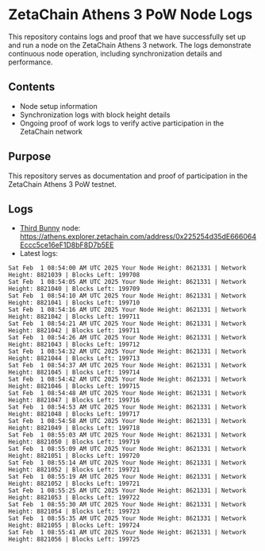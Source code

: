 # ZetaChain Athens 3 PoW Node Logs
This repository contains logs and proof that we have successfully set up and run a node on the ZetaChain Athens 3 network. The logs demonstrate continuous node operation, including synchronization details and performance.

## Contents
- Node setup information
- Synchronization logs with block height details
- Ongoing proof of work logs to verify active participation in the ZetaChain network

## Purpose
This repository serves as documentation and proof of participation in the ZetaChain Athens 3 PoW testnet.

## Logs

- [Third Bunny](https://thirdbunny.xyz/) node: https://athens.explorer.zetachain.com/address/0x225254d35dE666064Eccc5ce16eF1D8bF8D7b5EE
- Latest logs:
```
Sat Feb  1 08:54:00 AM UTC 2025 Your Node Height: 8621331 | Network Height: 8821039 | Blocks Left: 199708
Sat Feb  1 08:54:05 AM UTC 2025 Your Node Height: 8621331 | Network Height: 8821040 | Blocks Left: 199709
Sat Feb  1 08:54:10 AM UTC 2025 Your Node Height: 8621331 | Network Height: 8821041 | Blocks Left: 199710
Sat Feb  1 08:54:16 AM UTC 2025 Your Node Height: 8621331 | Network Height: 8821042 | Blocks Left: 199711
Sat Feb  1 08:54:21 AM UTC 2025 Your Node Height: 8621331 | Network Height: 8821042 | Blocks Left: 199711
Sat Feb  1 08:54:26 AM UTC 2025 Your Node Height: 8621331 | Network Height: 8821043 | Blocks Left: 199712
Sat Feb  1 08:54:32 AM UTC 2025 Your Node Height: 8621331 | Network Height: 8821044 | Blocks Left: 199713
Sat Feb  1 08:54:37 AM UTC 2025 Your Node Height: 8621331 | Network Height: 8821045 | Blocks Left: 199714
Sat Feb  1 08:54:42 AM UTC 2025 Your Node Height: 8621331 | Network Height: 8821046 | Blocks Left: 199715
Sat Feb  1 08:54:48 AM UTC 2025 Your Node Height: 8621331 | Network Height: 8821047 | Blocks Left: 199716
Sat Feb  1 08:54:53 AM UTC 2025 Your Node Height: 8621331 | Network Height: 8821048 | Blocks Left: 199717
Sat Feb  1 08:54:58 AM UTC 2025 Your Node Height: 8621331 | Network Height: 8821049 | Blocks Left: 199718
Sat Feb  1 08:55:03 AM UTC 2025 Your Node Height: 8621331 | Network Height: 8821050 | Blocks Left: 199719
Sat Feb  1 08:55:09 AM UTC 2025 Your Node Height: 8621331 | Network Height: 8821051 | Blocks Left: 199720
Sat Feb  1 08:55:14 AM UTC 2025 Your Node Height: 8621331 | Network Height: 8821052 | Blocks Left: 199721
Sat Feb  1 08:55:19 AM UTC 2025 Your Node Height: 8621331 | Network Height: 8821052 | Blocks Left: 199721
Sat Feb  1 08:55:25 AM UTC 2025 Your Node Height: 8621331 | Network Height: 8821053 | Blocks Left: 199722
Sat Feb  1 08:55:30 AM UTC 2025 Your Node Height: 8621331 | Network Height: 8821054 | Blocks Left: 199723
Sat Feb  1 08:55:35 AM UTC 2025 Your Node Height: 8621331 | Network Height: 8821055 | Blocks Left: 199724
Sat Feb  1 08:55:41 AM UTC 2025 Your Node Height: 8621331 | Network Height: 8821056 | Blocks Left: 199725
```
